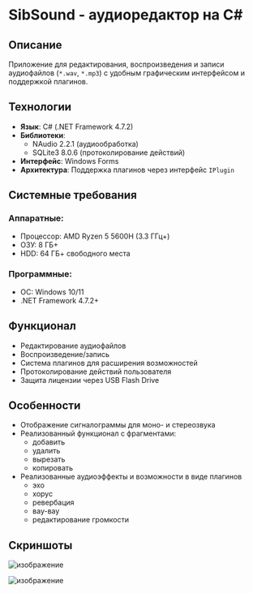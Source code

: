 # SibSound - аудиоредактор на C#

## Описание
Приложение для редактирования, воспроизведения и записи аудиофайлов (`*.wav`, `*.mp3`) с удобным графическим интерфейсом и поддержкой плагинов.

## Технологии
- **Язык**: C# (.NET Framework 4.7.2)
- **Библиотеки**: 
  - NAudio 2.2.1 (аудиообработка)
  - SQLite3 8.0.6 (протоколирование действий)
- **Интерфейс**: Windows Forms
- **Архитектура**: Поддержка плагинов через интерфейс `IPlugin`

## Системные требования
### Аппаратные:
- Процессор: AMD Ryzen 5 5600H (3.3 ГГц+)
- ОЗУ: 8 ГБ+
- HDD: 64 ГБ+ свободного места

### Программные:
- ОС: Windows 10/11
- .NET Framework 4.7.2+

## Функционал
- Редактирование аудиофайлов
- Воспроизведение/запись
- Система плагинов для расширения возможностей
- Протоколирование действий пользователя
- Защита лицензии через USB Flash Drive

## Особенности
- Отображение сигналограммы для моно- и стереозвука
- Реализованный функционал с фрагментами:
  - добавить
  - удалить
  - вырезать
  - копировать
- Реализованные аудиоэффекты и возможности в виде плагинов
  - эхо
  - хорус
  - ревербация
  - вау-вау  
  - редактирование громкости

## Скриншоты

![изображение](https://github.com/user-attachments/assets/2473bec0-a70c-4f71-a8e2-9991bb95fb71)

![изображение](https://github.com/user-attachments/assets/bd090fd4-a5e7-44aa-94dd-c9e28a620f26)
